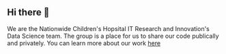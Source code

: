 ## Hi there 👋

We are the Nationwide Children's Hopsital IT Research and Innovation's Data Science team. The group is a place for us to share our code publically and privately. You can learn more about our work [here](https://www.nationwidechildrens.org/research/resources-infrastructure/it-research-and-innovation/data-science)
